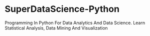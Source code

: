 # SuperDataScience-Python
Programming In Python For Data Analytics And Data Science. Learn Statistical Analysis, Data Mining And Visualization
